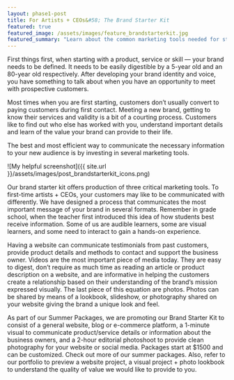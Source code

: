 ```yaml
---
layout: phase1-post
title: For Artists + CEOs&#58; The Brand Starter Kit
featured: true
featured_image: /assets/images/feature_brandstarterkit.jpg
featured_summary: "Learn about the common marketing tools needed for startups. What every artist and CEO needs when first getting to market. Reach your customers with confidence."
---
```

First things first, when starting with a product, service or skill — your brand needs to be defined.  It needs to be easily digestible by a 5-year old and an 80-year old respectively.   After developing your brand identity and voice, you have something to talk about when you have an opportunity to meet with prospective customers.

Most times when you are first starting, customers don’t usually convert to paying customers during first contact.  Meeting a new brand, getting to know their services and validity is a bit of a courting process.  Customers like to find out who else has worked with you, understand important details and learn of the value your brand can provide to their life.

The best and most efficient way to communicate the necessary information to your new audience is by investing in several marketing tools.


![My helpful screenshot]({{ site.url }}/assets/images/post_brandstarterkit_icons.png)


Our brand starter kit offers production of three critical marketing tools.  To first-time artists + CEOs, your customers may like to be communicated with differently.  We have designed a process that communicates the most important message of your brand in several formats.  Remember in grade school, when the teacher first introduced this idea of how students best receive information.  Some of us are audible learners, some are visual learners, and some need to interact to gain a hands-on experience.  

Having a website can communicate testimonials from past customers, provide product details and methods to contact and support the business owner.  Videos are the most important piece of media today.  They are easy to digest, don’t require as much time as reading an article or product description on a website, and are informative in helping the customers create a relationship based on their understanding of the brand’s mission expressed visually.  The last piece of this equation are photos.  Photos can be shared by means of a lookbook, slideshow, or photography shared on your website giving the brand a unique look and feel.  

As part of our Summer Packages, we are promoting our Brand Starter Kit to consist of a general website, blog or e-commerce platform, a 1-minute visual to communicate product/service details or information about the business owners, and a 2-hour editorial photoshoot to provide clean photography for your website or social media.  Packages start at $1500 and can be customized.  Check out more of our summer packages.  Also, refer to our portfolio to preview a website project, a visual project + photo lookbook to understand the quality of value we would like to provide to you.
